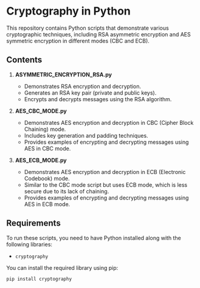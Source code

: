 # Cryptography in Python

This repository contains Python scripts that demonstrate various cryptographic techniques, including RSA asymmetric encryption and AES symmetric encryption in different modes (CBC and ECB).

## Contents

1. **ASYMMETRIC_ENCRYPTION_RSA.py**
   - Demonstrates RSA encryption and decryption.
   - Generates an RSA key pair (private and public keys).
   - Encrypts and decrypts messages using the RSA algorithm.
   
2. **AES_CBC_MODE.py**
   - Demonstrates AES encryption and decryption in CBC (Cipher Block Chaining) mode.
   - Includes key generation and padding techniques.
   - Provides examples of encrypting and decrypting messages using AES in CBC mode.

3. **AES_ECB_MODE.py**
   - Demonstrates AES encryption and decryption in ECB (Electronic Codebook) mode.
   - Similar to the CBC mode script but uses ECB mode, which is less secure due to its lack of chaining.
   - Provides examples of encrypting and decrypting messages using AES in ECB mode.

## Requirements

To run these scripts, you need to have Python installed along with the following libraries:

- `cryptography`

You can install the required library using pip:

```bash
pip install cryptography
